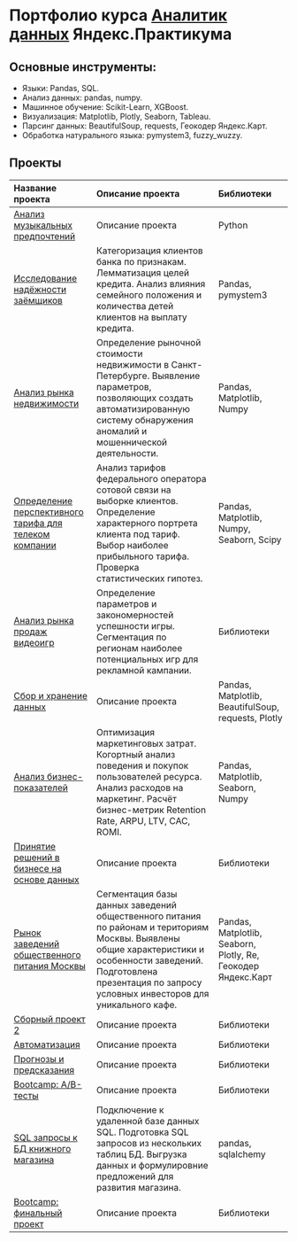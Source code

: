 # Портфолио курса [Аналитик данных](https://praktikum.yandex.ru/profile/data-analyst/) Яндекс.Практикума

## Основные инструменты:
- Языки: Pandas, SQL.
- Анализ данных: pandas, numpy.
- Машинное обучение: Scikit-Learn, XGBoost.
- Визуализация: Matplotlib, Plotly, Seaborn, Tableau.
- Парсинг данных: BeautifulSoup, requests, Геокодер Яндекс.Карт.
- Обработка натурального языка: pymystem3, fuzzy_wuzzy.

## Проекты
| Название проекта | Описание проекта | Библиотеки |
| :----- | :----- | :----- |
| [Анализ музыкальных предпочтений](00_musical_preferences/) | Описание проекта | Python |
| [Исследование надёжности заёмщиков](01_borrowers_reliability/) | Категоризация клиентов банка по признакам. Лемматизация целей кредита. Анализ влияния семейного положения и количества детей клиентов на выплату кредита. | Pandas, pymystem3 |
| [Анализ рынка недвижимости](02_estate_market/) | Определение рыночной стоимости недвижимости в Санкт-Петербурге. Выявление параметров, позволяющих создать автоматизированную систему обнаружения аномалий и мошеннической деятельности. | Pandas, Matplotlib, Numpy |
| [Определение перспективного тарифа для телеком компании](03_telecom_tariff/) | Анализ тарифов федерального оператора сотовой связи на выборке клиентов. Определение характерного портрета клиента под тариф. Выбор наиболее прибыльного тарифа. Проверка статистических гипотез. | Pandas, Matplotlib, Numpy, Seaborn, Scipy |
| [Анализ рынка продаж видеоигр](04_games_sales/) | Определение параметров и закономерностей успешности игры. Сегментация по регионам наиболее потенциальных игр для рекламной кампании. | Библиотеки |
| [Сбор и хранение данных](05_sql_requests/) | Описание проекта | Pandas, Matplotlib, BeautifulSoup, requests, Plotly |
| [Анализ бизнес-показателей](06_sales/) | Оптимизация маркетинговых затрат. Когортный анализ поведения и покупок пользователей ресурса. Анализ расходов на маркетинг. Расчёт бизнес-метрик Retention Rate, ARPU, LTV, CAC, ROMI. | Pandas, Matplotlib, Seaborn, Numpy |
| [Принятие решений в бизнесе на основе данных](07_ab_test/) | Описание проекта | Библиотеки |
| [Рынок заведений общественного питания Москвы](08_food_market_viz/) | Сегментация базы данных заведений общественного питания по районам и териториям Москвы. Выявлены общие характеристики и особенности заведений. Подготовлена презентация по запросу условных инвесторов для уникального кафе. | Pandas, Matplotlib, Seaborn, Plotly, Re, Геокодер Яндекс.Карт |
| [Сборный проект 2](09_user_behavior/) | Описание проекта | Библиотеки |
| [Автоматизация](10_automation/) | Описание проекта | Библиотеки |
| [Прогнозы и предсказания](11_ml/) | Описание проекта | Библиотеки |
| [Bootcamp: А/В-тесты](12_bootcamp/) | Описание проекта | Библиотеки |
| [SQL запросы к БД книжного магазина](13_bootcamp_sql/) | Подключение к удаленной базе данных SQL. Подготовка SQL запросов из нескольких таблиц БД. Выгрузка данных и формулировние предложений для развития магазина. | pandas, sqlalchemy |
| [Bootcamp: финальный проект](12_bootcamp/) | Описание проекта | Библиотеки |



